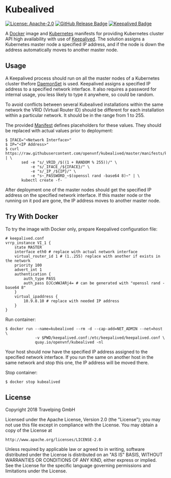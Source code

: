 # Kubealived

[![License: Apache-2.0][Apache 2.0 Badge]][Apache 2.0]
[![GitHub Release Badge]][GitHub Releases]
[![Keepalived Badge]][Keepalived Release]

A [Docker] image and [Kubernetes] manifests for providing Kubernetes cluster
API high availability with use of [Keepalived]. The solution assigns a
Kubernetes master node a specified IP address, and if the node is down the
address automatically moves to another master node.

## Usage

A Keepalived process should run on all the master nodes of a Kubernetes cluster
thefore [DaemonSet] is used. Keepalived assigns a specified IP address to a
specified network interface. It also requires a password for internal usage, you
less likely to type it anywhere, so could be random.

To avoid conflicts between several Kubealived installations within the same
network the VRID (Virtual Router ID) should be different for each installation
within a particular network. It should be in the range from 1 to 255.

The provided [Manifest] defines placeholders for these values. They should be
replaced with actual values prior to deployment:

```
$ IFACE="<Network Interface>"
$ IP="<IP Address>"
$ curl https://raw.githubusercontent.com/openvnf/kubealived/master/manifests/kubealived.yaml | \
       sed -e "s/_VRID_/$((1 + RANDOM % 255))/" \
           -e "s/_IFACE_/${IFACE}/" \
           -e "s/_IP_/${IP}/" \
           -e "s~_PASSWORD_~$(openssl rand -base64 8)~" | \
       kubectl create -f-
```

After deployment one of the master nodes should get the specified IP address on
the specified network interface. If this master node or the running on it pod
are gone, the IP address moves to another master node.

## Try With Docker

To try the image with Docker only, prepare Keepalived configuration file:

```
# keepalived.conf
vrrp_instance VI_1 {
    state MASTER
    interface eth0 # replace with actual network interface
    virtual_router_id 1 # (1..255) replace with another if exists in the network
    priority 100
    advert_int 1
    authentication {
        auth_type PASS
        auth_pass DJCcWWJARj4= # can be generated with "openssl rand -base64 8"
    }
    virtual_ipaddress {
        10.9.8.10 # replace with needed IP address
    }
}
```

Run container:

```
$ docker run --name=kubealived --rm -d --cap-add=NET_ADMIN --net=host \
             -v $PWD/keepalived.conf:/etc/keepalived/keepalived.conf \
             quay.io/openvnf/kubealived -nl
```

Your host should now have the specified IP address assigned to the specified
network interface. If you run the same on another host in the same network and
stop this one, the IP address will be moved there.

Stop container:

```
$ docker stop kubealived
```

## License

Copyright 2018 Travelping GmbH

Licensed under the Apache License, Version 2.0 (the "License");
you may not use this file except in compliance with the License.
You may obtain a copy of the License at

    http://www.apache.org/licenses/LICENSE-2.0

Unless required by applicable law or agreed to in writing, software
distributed under the License is distributed on an "AS IS" BASIS,
WITHOUT WARRANTIES OR CONDITIONS OF ANY KIND, either express or implied.
See the License for the specific language governing permissions and
limitations under the License.

<!-- Links -->

[Docker]: https://docs.docker.com
[Manifest]: manifests/kubealived.yaml
[DaemonSet]: https://kubernetes.io/docs/concepts/workloads/controllers/daemonset
[Keepalived]: http://keepalived.org
[Kubernetes]: https://kubernetes.io

<!-- Badges -->

[Apache 2.0]: https://opensource.org/licenses/Apache-2.0
[Apache 2.0 Badge]: https://img.shields.io/badge/License-Apache%202.0-yellowgreen.svg?style=flat-square
[GitHub Releases]: https://github.com/openvnf/kubealived/releases
[GitHub Release Badge]: https://img.shields.io/github/release/openvnf/kubealived/all.svg?style=flat-square
[Keepalived Badge]: https://img.shields.io/badge/Keepalived-v2.0.10-eba935.svg?style=flat-square
[Keepalived Release]: https://github.com/acassen/keepalived/releases/tag/v2.0.10
